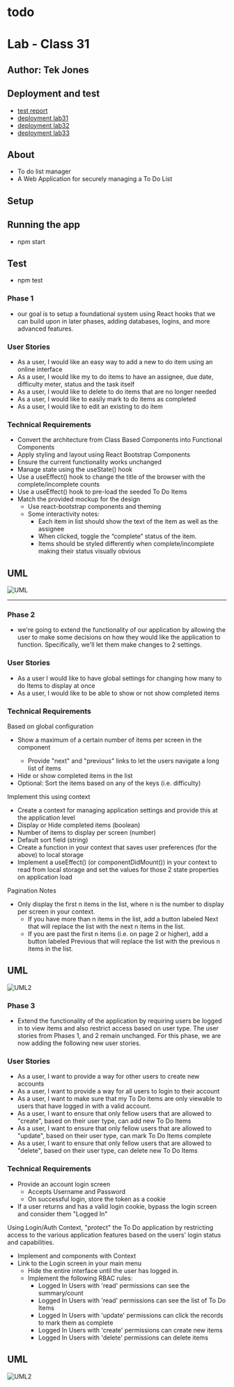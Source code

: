 # todo
# Lab - Class 31


## Author: Tek Jones

## Deployment and test
  * [test report]()
  * [deployment lab31](https://codesandbox.io/s/confident-nightingale-irutc)
  * [deployment lab32](https://codesandbox.io/s/gallant-taussig-x0cup)
  *  [deployment lab33](https://codesandbox.io/s/crazy-wildflower-dkcps)


## About
- To do list manager
- A Web Application for securely managing a To Do List


## Setup


## Running the app
  * npm start

## Test
* npm test



### Phase 1
- our goal is to setup a foundational system using React hooks that we can build upon in later phases, adding databases, logins, and more advanced features.

### User Stories
- As a user, I would like an easy way to add a new to do item using an online interface
- As a user, I would like my to do items to have an assignee, due date, difficulty meter, status and the task itself
- As a user, I would like to delete to do items that are no longer needed
- As a user, I would like to easily mark to do items as completed
- As a user, I would like to edit an existing to do item

### Technical Requirements
- Convert the architecture from Class Based Components into Functional Components
- Apply styling and layout using React Bootstrap Components
- Ensure the current functionality works unchanged
- Manage state using the useState() hook
- Use a useEffect() hook to change the title of the browser with the complete/incomplete counts
- Use a useEffect() hook to pre-load the seeded To Do Items
- Match the provided mockup for the design
   - Use react-bootstrap components and theming
   - Some interactivity notes:
     - Each item in list should show the text of the item as well as the assignee
     - When clicked, toggle the “complete” status of the item.
     - Items should be styled differently when complete/incomplete making their status visually obvious

## UML
![UML](./UML-phase1.png)

---

### Phase 2
- we're going to extend the functionality of our application by allowing the user to make some decisions on how they would like the application to function. Specifically, we'll let them make changes to 2 settings.

### User Stories
- As a user I would like to have global settings for changing how many to do Items to display at once
- As a user, I would like to be able to show or not show completed items

### Technical Requirements

Based on global configuration

  - Show a maximum of a certain number of items per screen in the <List /> component
      - Provide "next" and "previous" links to let the users navigate a long list of items
  - Hide or show completed items in the list
  - Optional: Sort the items based on any of the keys (i.e. difficulty)

Implement this using context

  - Create a context for managing application settings and provide this at the application level
  - Display or Hide completed items (boolean)
  - Number of items to display per screen (number)
  - Default sort field (string)
  - Create a function in your context that saves user preferences (for the above) to local storage
  - Implement a useEffect() (or componentDidMount()) in your context to read from local storage and set the values for those 2 state properties on application load

Pagination Notes

  - Only display the first n items in the list, where n is the number to display per screen in your context.
    - If you have more than n items in the list, add a button labeled Next that will replace the list with the next n items in the list.
    - If you are past the first n items (i.e. on page 2 or higher), add a button labeled Previous that will replace the list with the previous n items in the list.

## UML
![UML2](./UML-phase2.png)


### Phase 3
- Extend the functionality of the application by requiring users be logged in to view items and also restrict access based on user type. The user stories from Phases 1, and 2 remain unchanged. For this phase, we are now adding the following new user stories.

### User Stories
- As a user, I want to provide a way for other users to create new accounts
- As a user, I want to provide a way for all users to login to their account
- As a user, I want to make sure that my To Do items are only viewable to users that have logged in with a valid account.
- As a user, I want to ensure that only fellow users that are allowed to "create", based on their user type, can add new To Do Items
- As a user, I want to ensure that only fellow users that are allowed to "update", based on their user type, can mark To Do Items complete
- As a user, I want to ensure that only fellow users that are allowed to "delete", based on their user type, can delete new To Do Items

### Technical Requirements

- Provide an account login screen
   - Accepts Username and Password
   - On successful login, store the token as a cookie
- If a user returns and has a valid login cookie, bypass the login screen and consider them "Logged In"

Using Login/Auth Context, "protect" the To Do application by restricting access to the various application features based on the users' login status and capabilities.

- Implement <Login /> and <Auth /> components with Context
- Link to the Login screen in your main menu
   - Hide the entire interface until the user has logged in.
   - Implement the following RBAC rules:
     - Logged In Users with 'read' permissions can see the summary/count
     - Logged In Users with 'read' permissions can see the list of To Do Items
     - Logged In Users with 'update' permissions can click the records to mark them as complete
     - Logged In Users with 'create' permissions can create new items
     - Logged In Users with 'delete' permissions can delete items

## UML
![UML2](./UML-phase3.png)